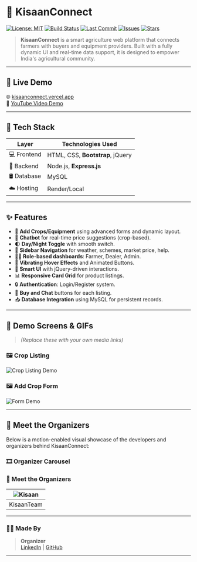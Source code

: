# 🌾 KisaanConnect

[![License: MIT](https://img.shields.io/badge/License-MIT-green.svg)](LICENSE)
[![Build Status](https://img.shields.io/github/actions/workflow/status/your-username/kisaanConnect/deploy.yml?label=Deploy&logo=github)]()
[![Last Commit](https://img.shields.io/github/last-commit/your-username/kisaanConnect)]()
[![Issues](https://img.shields.io/github/issues/your-username/kisaanConnect)]()
[![Stars](https://img.shields.io/github/stars/your-username/kisaanConnect?style=social)]()

> **KisaanConnect** is a smart agriculture web platform that connects farmers with buyers and equipment providers. Built with a fully dynamic UI and real-time data support, it is designed to empower India's agricultural community.

---

## 🚀 Live Demo

🌐 [kisaanconnect.vercel.app](https://kisaanconnect.vercel.app)  
🎥 [YouTube Video Demo](https://www.youtube.com/watch?v=your-demo-link)

---

## 🧩 Tech Stack

| Layer       | Technologies Used                          |
| ----------- | ------------------------------------------ |
| 💻 Frontend | HTML, CSS, **Bootstrap**, jQuery           |
| 🧠 Backend  | Node.js, **Express.js**                    |
| 🛢 Database  | MySQL                                      |
| ☁️ Hosting  | Render/Local                               |

---

## ✨ Features

- 🌱 **Add Crops/Equipment** using advanced forms and dynamic layout.
- 💬 **Chatbot** for real-time price suggestions (crop-based).
- 🌓 **Day/Night Toggle** with smooth switch.
- 🧭 **Sidebar Navigation** for weather, schemes, market price, help.
- 🧑‍🌾 **Role-based dashboards**: Farmer, Dealer, Admin.
- 🎨 **Vibrating Hover Effects** and Animated Buttons.
- 🧠 **Smart UI** with jQuery-driven interactions.
- 📊 **Responsive Card Grid** for product listings.
- 🔒 **Authentication**: Login/Register system.
- 🛒 **Buy and Chat** buttons for each listing.
- 📥 **Database Integration** using MySQL for persistent records.

---

## 📸 Demo Screens & GIFs

> _(Replace these with your own media links)_

### 🖼 Crop Listing

![Crop Listing Demo](https://your-image-link1.gif)

### 🖼 Add Crop Form

![Form Demo](https://your-image-link2.gif)

---

## 👥 Meet the Organizers

Below is a motion-enabled visual showcase of the developers and organizers behind KisaanConnect:

### 🎞️ Organizer Carousel

### 👥 Meet the Organizers

| ![Kisaan](images/prabhas.png) |
| :---------------------------: |
|          KisaanTeam           |

---

### 🧑‍💻 Made By

> **Organizer**  
> [LinkedIn](https://linkedin.com/in/prabhas) | [GitHub](https://github.com/your-username)

---
